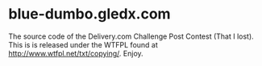 blue-dumbo.gledx.com
====================

The source code of the Delivery.com Challenge Post Contest (That I lost). This is is released under the WTFPL found at http://www.wtfpl.net/txt/copying/. Enjoy.
